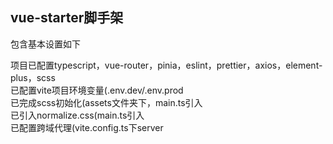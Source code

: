 ## vue-starter脚手架

包含基本设置如下

项目已配置typescript，vue-router，pinia，eslint，prettier，axios，element-plus，scss  
已配置vite项目环境变量(.env.dev/.env.prod  
已完成scss初始化(assets文件夹下，main.ts引入  
已引入normalize.css(main.ts引入  
已配置跨域代理(vite.config.ts下server  
